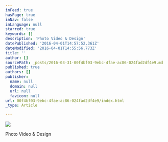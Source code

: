 ```yaml
---
inFeed: true
hasPage: true
inNav: false
inLanguage: null
starred: true
keywords: []
description: 'Photo Video & Design'
datePublished: '2016-04-01T14:57:52.361Z'
dateModified: '2016-04-01T14:55:56.773Z'
title: ''
author: []
sourcePath: _posts/2016-03-31-00f4bf03-9ebc-4fae-ac86-024fad2df4e9.md
published: true
authors: []
publisher:
  name: null
  domain: null
  url: null
  favicon: null
url: 00f4bf03-9ebc-4fae-ac86-024fad2df4e9/index.html
_type: Article

---
```

![](https://the-grid-user-content.s3-us-west-2.amazonaws.com/9c824e61-a939-4679-8b61-280890ca537f.jpg)

Photo Video & Design